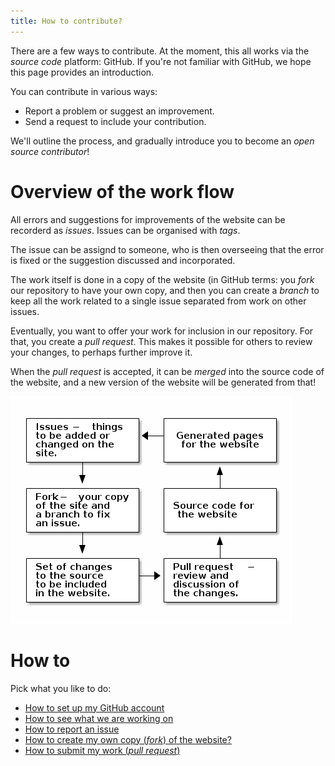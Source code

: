 ```yaml
---
title: How to contribute?
---
```


There are a few ways to contribute. At the moment, this all works via the
_source code_ platform: GitHub. If you're not familiar with GitHub, we hope
this page provides an introduction.

You can contribute in various ways:

* Report a problem or suggest an improvement.
* Send a request to include your contribution.

We'll outline the process, and gradually introduce you to become an _open source
contributor_!

# Overview of the work flow

All errors and suggestions for improvements of the website can be recorderd as
_issues_. Issues can be organised with _tags_.

The issue can be assignd to someone, who is then overseeing that the error is
fixed or the suggestion discussed and incorporated.

The work itself is done in a copy of the website (in GitHub terms: you _fork_
our repository to have your own copy, and then you can create a _branch_ to
keep all the work related to a single issue separated from work on other
issues.

Eventually, you want to offer your work for inclusion in our repository. For
that, you create a _pull request_. This makes it possible for others to review
your changes, to perhaps further improve it.

When the _pull request_ is accepted, it can be _merged_ into the source code
of the website, and a new version of the website will be generated from that!

![](work-flow.png)

# How to

Pick what you like to do:

* [How to set up my GitHub account](setup-github.html)
* [How to see what we are working on](see-our-work.html)
* [How to report an issue](report-an-issue.html)
* [How to create my own copy (_fork_) of the website?](fork.html)
* [How to submit my work (_pull request_)](make-a-pull-request.html)
